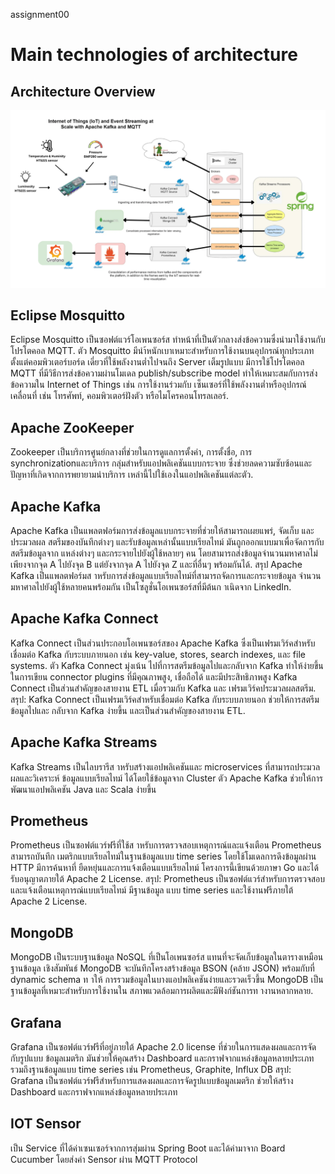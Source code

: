 assignment00

# Main technologies of architecture

## Architecture Overview

![IoT Event Streaming Architecture](./IOT.png)

## Eclipse Mosquitto
Eclipse Mosquitto เป็นซอฟต์แวร์โอเพนซอร์ส ทำหน้าที่เป็นตัวกลางส่งข้อความซึ่งนำมาใช้งานกับโปรโตคอล 
MQTT. ตัว Mosquitto มีนำ้หนักเบาเหมาะสำหรับการใช้งานบนอุปกรณ์ทุกประเภท ตั้งแต่คอมพิวเตอร์บอร์ด
เดี่ยวที่ใช้พลังงานต่ำไปจนถึง Server เต็มรูปแบบ มีการใช้โปรโตคอล MQTT ที่มีวิธีการส่งข้อความผ่านโมเดล
publish/subscribe model ทำให้เหมาะสมกับการส่งข้อความใน Internet of Things เช่น การใช้งานร่วมกับ
เซ็นเซอร์ที่ใช้พลังงานต่ำหรืออุปกรณ์เคลื่อนที่ เช่น โทรศัพท์, คอมพิวเตอร์ฝังตัว หรือไมโครคอนโทรลเลอร์.


## Apache ZooKeeper
Zookeeper เป็นบริการศูนย์กลางที่ช่วยในการดูแลการตั้งค่า, การตั้งชื่อ, การ synchronizationและบริการ
กลุ่มสำหรับแอปพลิเคชันแบบกระจาย ซึ่งช่วยลดความซับซ้อนและปัญหาที่เกิดจากการพยายามนำบริการ
เหล่านี้ไปใช้เองในแอปพลิเคชันแต่ละตัว.


## Apache Kafka
Apache Kafka เป็นแพลตฟอร์มการส่งข้อมูลแบบกระจายที่ช่วยให้สามารถเผยแพร่, จัดเก็บ และประมวลผล
สตรีมของบันทึกต่างๆ และรับข้อมูลเหล่านั้นแบบเรียลไทม์ มันถูกออกแบบมาเพื่อจัดการกับสตรีมข้อมูลจาก
แหล่งต่างๆ และกระจายไปยังผู้ใช้หลายๆ คน โดยสามารถส่งข้อมูลจำนวนมหาศาลไม่เพียงจากจุด A ไปยังจุด 
B แต่ยังจากจุด A ไปยังจุด Z และที่อื่นๆ พร้อมกันได้.
สรุป Apache Kafka เป็นแพลตฟอร์มส าหรับการส่งข้อมูลแบบเรียลไทม์ที่สามารถจัดการและกระจายข้อมูล
จำนวนมหาศาลไปยังผู้ใช้หลายคนพร้อมกัน เป็นโซลูชั่นโอเพนซอร์สที่มีต้นก าเนิดจาก LinkedIn.



## Apache Kafka Connect
Kafka Connect เป็นส่วนประกอบโอเพนซอร์สของ Apache Kafka ซึ่งเป็นเฟรมเวิร์คสำหรับเชื่อมต่อ Kafka 
กับระบบภายนอก เช่น key-value, stores, search indexes, และ file systems. ตัว Kafka Connect มุ่งเน้น
ไปที่การสตรีมข้อมูลไปและกลับจาก Kafka ทำให้ง่ายขึ้นในการเขียน connector plugins ที่มีคุณภาพสูง, 
เชื่อถือได้ และมีประสิทธิภาพสูง Kafka Connect เป็นส่วนสำคัญของสายงาน ETL เมื่อรวมกับ Kafka และ
เฟรมเวิร์คประมวลผลสตรีม.
สรุป: Kafka Connect เป็นเฟรมเวิร์คสำหรับเชื่อมต่อ Kafka กับระบบภายนอก ช่วยให้การสตรีมข้อมูลไปและ
กลับจาก Kafka ง่ายขึ้น และเป็นส่วนสำคัญของสายงาน ETL.


## Apache Kafka Streams
Kafka Streams เป็นไลบรารีส าหรับสร้างแอปพลิเคชันและ microservices ที่สามารถประมวลผลและวิเคราะห์
ข้อมูลแบบเรียลไทม์ ได้โดยใช้ข้อมูลจาก Cluster ตัว Apache Kafka ช่วยให้การพัฒนาแอปพลิเคชัน Java 
และ Scala ง่ายขึ้น


## Prometheus
Prometheus เป็นซอฟต์แวร์ฟรีที่ใช้ส าหรับการตรวจสอบเหตุการณ์และแจ้งเตือน Prometheus สามารถบันทึก
เมตริกแบบเรียลไทม์ในฐานข้อมูลแบบ time series โดยใช้โมเดลการดึงข้อมูลผ่าน HTTP มีการค้นหาที่
ยืดหยุ่นและการแจ้งเตือนแบบเรียลไทม์ โครงการนี้เขียนด้วยภาษา Go และได้รับอนุญาตภายใต้ Apache 2 
License.
สรุป: Prometheus เป็นซอฟต์แวร์สำหรับการตรวจสอบและแจ้งเตือนเหตุการณ์แบบเรียลไทม์ มีฐานข้อมูล
แบบ time series และใช้งานฟรีภายใต้ Apache 2 License.



## MongoDB
MongoDB เป็นระบบฐานข้อมูล NoSQL ที่เป็นโอเพนซอร์ส แทนที่จะจัดเก็บข้อมูลในตารางเหมือนฐานข้อมูล
เชิงสัมพันธ์ MongoDB จะบันทึกโครงสร้างข้อมูล BSON (คล้าย JSON) พร้อมกับที่ dynamic schema ท าให้
การรวมข้อมูลในบางแอปพลิเคชันง่ายและรวดเร็วขึ้น MongoDB เป็นฐานข้อมูลที่เหมาะสำหรับการใช้งานใน
สภาพแวดล้อมการผลิตและมีฟังก์ชันการท างานหลากหลาย.


## Grafana
Grafana เป็นซอฟต์แวร์ฟรีที่อยู่ภายใต้ Apache 2.0 license ที่ช่วยในการแสดงผลและการจัดกับรูปแบบ
ข้อมูลเมตริก มันช่วยให้คุณสร้าง Dashboard และกราฟจากแหล่งข้อมูลหลายประเภท รวมถึงฐานข้อมูลแบบ 
time series เช่น Prometheus, Graphite, Influx DB
สรุป: Grafana เป็นซอฟต์แวร์ฟรีสำหรับการแสดงผลและการจัดรูปแบบข้อมูลเมตริก ช่วยให้สร้าง Dashboard และกราฟจากแหล่งข้อมูลหลายประเภท


## IOT Sensor

เป็น Service ที่ได้ค่าเซนเซอร์จากการสุ่มผ่าน Spring Boot และได้ค่ามาจาก Board Cucumber โดยส่งค่า Sensor ผ่าน MQTT Protocol
